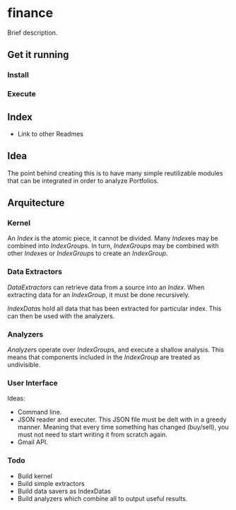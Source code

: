 # finance

Brief description.

## Get it running

### Install 

### Execute

## Index 

* Link to other Readmes

## Idea

The point behind creating this is to have many simple reutilizable modules that can be integrated in order to analyze Portfolios. 

## Arquitecture

### Kernel

An *Index* is the atomic piece, it cannot be divided. 
Many *Index*es may be combined into *IndexGroup*s. 
In turn, *IndexGroup*s may be combined with other *Index*es or *IndexGroup*s to create an *IndexGroup*. 

### Data Extractors

*DataExtractors* can retrieve data from a source into an *Index*. 
When extracting data for an *IndexGroup*, it must be done recursively.

*IndexData*s hold all data that has been extracted for particular index. This can then be used with the analyzers. 

### Analyzers

*Analyzer*s operate over *IndexGroup*s, and execute a shallow analysis. This means that components included in the *IndexGroup* are treated as undivisible. 

### User Interface

Ideas:
* Command line. 
* JSON reader and executer. This JSON file must be delt with in a greedy manner. Meaning that every time something has changed (buy/sell), you must not need to start writing it from scratch again. 
* Gmail API. 

### Todo

* Build kernel
* Build simple extractors
* Build data savers as IndexDatas
* Build analyzers which combine all to output useful results. 
